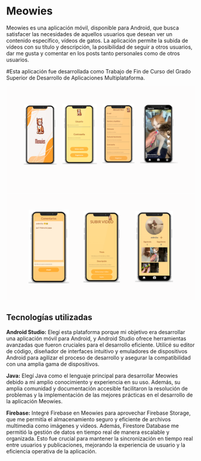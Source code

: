 
# Meowies


Meowies es una aplicación móvil, disponible para Android, que busca satisfacer las necesidades de aquellos usuarios que desean ver un contenido específico, vídeos de gatos.
La aplicación permite la subida de vídeos con su título y descripción, la posibilidad de seguir a otros usuarios, dar me gusta y comentar en los posts tanto personales como de otros usuarios.

#Esta aplicación fue desarrollada como Trabajo de Fin de Curso del Grado Superior de Desarrollo de Aplicaciones Multiplataforma.

![Captura de pantalla de la aplicación](screenshots/screenshot1.png)
![Captura de pantalla de la aplicación](screenshots/screenshot2.png)


## Tecnologías utilizadas

**Android Studio:** Elegí esta plataforma porque mi objetivo era desarrollar una aplicación móvil para Android, y Android Studio ofrece herramientas avanzadas que fueron cruciales para el desarrollo eficiente. Utilicé su editor de código, diseñador de interfaces intuitivo y emuladores de dispositivos Android para agilizar el proceso de desarrollo y asegurar la compatibilidad con una amplia gama de dispositivos. 

**Java:** Elegí Java como el lenguaje principal para desarrollar Meowies debido a mi amplio conocimiento y experiencia en su uso. Además, su amplia comunidad y documentación accesible facilitaron la resolución de problemas y la implementación de las mejores prácticas en el desarrollo de la aplicación Meowies. 


**Firebase:** Integré Firebase en Meowies para aprovechar Firebase Storage, que me permitía el almacenamiento seguro y eficiente de archivos multimedia como imágenes y videos. Además, Firestore Database me permitió la gestión de datos en tiempo real de manera escalable y organizada. Esto fue crucial para mantener la sincronización en tiempo real entre usuarios y publicaciones, mejorando la experiencia de usuario y la eficiencia operativa de la aplicación.
